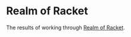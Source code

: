 # Realm of Racket

The results of working through [Realm of Racket](https://www.realmofracket.com).

